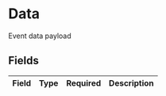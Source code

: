 # Data

Event data payload


## Fields

| Field       | Type        | Required    | Description |
| ----------- | ----------- | ----------- | ----------- |